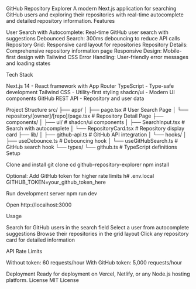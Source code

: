 GitHub Repository Explorer
A modern Next.js application for searching GitHub users and exploring their repositories with real-time autocomplete and detailed repository information.
Features

User Search with Autocomplete: Real-time GitHub user search with suggestions
Debounced Search: 300ms debouncing to reduce API calls
Repository Grid: Responsive card layout for repositories
Repository Details: Comprehensive repository information page
Responsive Design: Mobile-first design with Tailwind CSS
Error Handling: User-friendly error messages and loading states

Tech Stack

Next.js 14 - React framework with App Router
TypeScript - Type-safe development
Tailwind CSS - Utility-first styling
shadcn/ui - Modern UI components
GitHub REST API - Repository and user data

Project Structure
src/
├── app/
│ ├── page.tsx # User Search Page
│ └── repository/[owner]/[repo]/page.tsx # Repository Detail Page
├── components/
│ ├── ui/ # shadcn/ui components
│ ├── SearchInput.tsx # Search with autocomplete
│ └── RepositoryCard.tsx # Repository display card
├── lib/
│ ├── github-api.ts # GitHub API integration
│ └── hooks/
│ ├── useDebounce.ts # Debouncing hook
│ └── useGitHubSearch.ts # GitHub search hook
└── types/
└── github.ts # TypeScript definitions
Setup

Clone and install
git clone <repository-url>
cd github-repository-explorer
npm install

Optional: Add GitHub token for higher rate limits
h# .env.local
GITHUB_TOKEN=your_github_token_here

Run development server
npm run dev

Open http://localhost:3000

Usage

Search for GitHub users in the search field
Select a user from autocomplete suggestions
Browse their repositories in the grid layout
Click any repository card for detailed information

API Rate Limits

Without token: 60 requests/hour
With GitHub token: 5,000 requests/hour

Deployment
Ready for deployment on Vercel, Netlify, or any Node.js hosting platform.
License
MIT License
